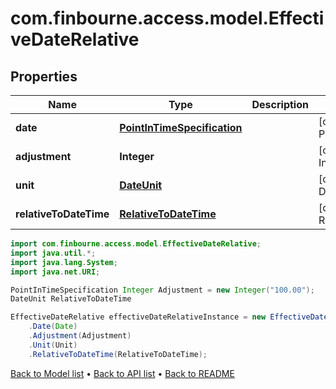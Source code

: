 # com.finbourne.access.model.EffectiveDateRelative

## Properties

Name | Type | Description | Notes
------------ | ------------- | ------------- | -------------
**date** | [**PointInTimeSpecification**](PointInTimeSpecification.md) |  | [optional] [default to PointInTimeSpecification]
**adjustment** | **Integer** |  | [optional] [default to Integer]
**unit** | [**DateUnit**](DateUnit.md) |  | [optional] [default to DateUnit]
**relativeToDateTime** | [**RelativeToDateTime**](RelativeToDateTime.md) |  | [optional] [default to RelativeToDateTime]

```java
import com.finbourne.access.model.EffectiveDateRelative;
import java.util.*;
import java.lang.System;
import java.net.URI;

PointInTimeSpecification Integer Adjustment = new Integer("100.00");
DateUnit RelativeToDateTime 

EffectiveDateRelative effectiveDateRelativeInstance = new EffectiveDateRelative()
    .Date(Date)
    .Adjustment(Adjustment)
    .Unit(Unit)
    .RelativeToDateTime(RelativeToDateTime);
```


[Back to Model list](../README.md#documentation-for-models) &#8226; [Back to API list](../README.md#documentation-for-api-endpoints) &#8226; [Back to README](../README.md)
